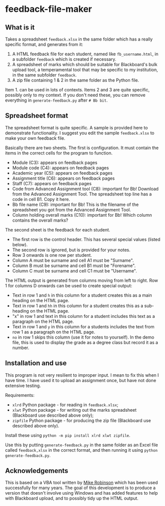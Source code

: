 # feedback-file-maker

## What is it

Takes a spreadsheet `feedback.xlsx` in the same folder which has a really specific format, and generates from it:

1. A HTML feedback file for each student, named like `fb_username.html`, in a subfolder `feedback` which is created if necessary.
2. A spreadsheet of marks which should be suitable for Blackboard's bulk upload tool, a temperamental tool that may be specific to my institution, in the same subfolder `feedback`.
3. A zip file containing 1 & 2 in the same folder as the Python file.

Item 1. can be used in lots of contexts. Items 2 and 3 are quite specific, possibly only to my context. If you don't need these, you can remove everything in `generate-feedback.py` after `# Bb bit`.

## Spreadsheet format

The spreadsheet format is quite specific. A sample is provided here to demonstrate functionality. I suggest you edit the sample `feedback.xlsx` to make your own feedback file.

Basically there are two sheets. The first is configuration. It must contain the items in the correct cells for the program to function.

- Module (C3): appears on feedback pages
- Module code (C4): appears on feedback pages
- Academic year (C5): appears on feedback pages
- Assignment title (C6): appears on feedback pages
- Staff (C7): appears on feedback pages
- Code from Advanced Assignment tool (C8): important for Bb! Download from the Advanced Assignment Tool. The spreadsheet top line has a code in cell B1. Copy it here.
- Bb file name (C9): important for Bb! This is the filename of the spreadsheet you got from the Advanced Assignment Tool.
- Column holding overall marks (C10): important for Bb! Which column contains the overall marks?

The second sheet is the feedback for each student.

- The first row is the control header. This has several special values (listed below).
- The second row is ignored, but is provided for your notes.
- Row 3 onwards is one row per student.
- Column A must be surname and cell A1 must be "Surname".
- Column B must be surname and cell B1 must be "Forename".
- Column C must be surname and cell C1 must be "Username".

The HTML output is generated from columns moving from left to right. Row 1 for columns D onwards can be used to create special output:

- Text in row 1 and `h` in this column for a student creates this as a main heading on the HTML page.
- Text in row 1 and `hh` in this column for a student creates this as a sub-heading on the HTML page.
- "x" in row 1 and text in this column for a student includes this text as a paragraph on the HTML page.
- Text in row 1 and `y` in this column for a students includes the text from row 1 as a paragraph on the HTML page.
- `no` in row 1 skips this column (use it for notes to yourself). In the demo file, this is used to display the grade as a degree class but record it as a number.

## Installation and use

This program is not very resilient to improper input. I mean to fix this when I have time. I have used it to upload an assignment once, but have not done extensive testing.

Requirements:

- `xlrd` Python package - for reading in `feedback.xlsx`;
- `xlwt` Python package - for writing out the marks spreadsheet (Blackboard use described above only);
- `zipfile` Python package - for producing the zip file (Blackboard use described above only).

Install these using `python -m pip install xlrd xlwt zipfile`.

Use this by putting `generate-feedback.py` in the same folder as an Excel file called `feedback,xlsx` in the correct format, and then running it using `python generate-feedback.py`. 

## Acknowledgements

This is based on a VBA tool written by [Mike Robinson](https://maths.shu.ac.uk/mr/) which has been used successfully for many years. The goal of this development is to produce a version that doesn't involve using Windows and has added features to help with Blackboard upload, and to possibly tidy up the HTML output.
